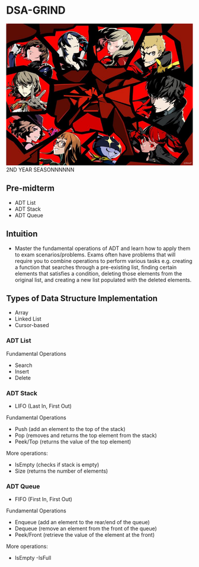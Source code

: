 # DSA-GRIND
<img src="./_.jpeg" />
2ND YEAR SEASONNNNNN

## Pre-midterm
- ADT List
- ADT Stack
- ADT Queue

## Intuition
- Master the fundamental operations of ADT and learn how to apply them to exam scenarios/problems. Exams often have problems that will require you to combine operations to perform various tasks e.g. creating a function that searches through a pre-existing list, finding certain elements that satisfies a condition, deleting those elements from the original list, and creating a new list populated with the deleted elements.

## Types of Data Structure Implementation
- Array
- Linked List
- Cursor-based

### ADT List
Fundamental Operations
- Search
- Insert
- Delete

### ADT Stack
- LIFO (Last In, First Out)

Fundamental Operations
- Push (add an element to the top of the stack)
- Pop (removes and returns the top element from the stack)
- Peek/Top (returns the value of the top element)

More operations:
- IsEmpty (checks if stack is empty)
- Size (returns the number of elements)

### ADT Queue
- FIFO (First In, First Out)

Fundamental Operations
- Enqueue (add an element to the rear/end of the queue)
- Dequeue (remove an element from the front of the queue)
- Peek/Front (retrieve the value of the element at the front)

More operations:
- IsEmpty
-IsFull